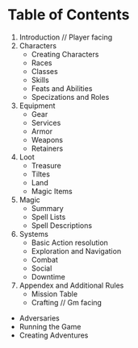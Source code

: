 # Table of Contents
1. Introduction
// Player facing
2. Characters
    - Creating Characters
    - Races
    - Classes
    - Skills
    - Feats and Abilities
    - Specizations and Roles
3. Equipment
    - Gear
    - Services
    - Armor
    - Weapons
    - Retainers
4. Loot
    - Treasure
    - Tiltes
    - Land
    - Magic Items
5. Magic
    - Summary
    - Spell Lists
    - Spell Descriptions
6. Systems
    - Basic Action resolution
    - Exploration and Navigation
    - Combat
    - Social
    - Downtime
7. Appendex and Additional Rules
    - Mission Table
    - Crafting
// Gm facing
- Adversaries
- Running the Game
- Creating Adventures